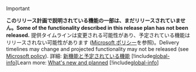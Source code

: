 > [!IMPORTANT]
> <span data-ttu-id="f01fa-101">**このリリース計画で説明されている機能の一部は、まだリリースされていません。**</span><span class="sxs-lookup"><span data-stu-id="f01fa-101">**Some of the functionality described in this release plan has not been released.**</span></span> <span data-ttu-id="f01fa-102">提供タイムラインは変更される可能性があり、予定されている機能はリリースされない可能性があります ([Microsoft ポリシー](https://go.microsoft.com/fwlink/p/?linkid=2007332)を参照)。</span><span class="sxs-lookup"><span data-stu-id="f01fa-102">Delivery timelines may change and projected functionality may not be released (see [Microsoft policy](https://go.microsoft.com/fwlink/p/?linkid=2007332)).</span></span> <span data-ttu-id="f01fa-103">詳細: [新機能と予定されている機能](/dynamics365-release-plan/2020wave1/mixed-reality/dynamics365-layout/planned-features) 
> [!include[global-info](../../../includes/global-info.md)]</span><span class="sxs-lookup"><span data-stu-id="f01fa-103">Learn more: [What's new and planned](/dynamics365-release-plan/2020wave1/mixed-reality/dynamics365-layout/planned-features) 
[!include[global-info](../../../includes/global-info.md)]</span></span>